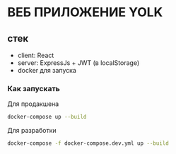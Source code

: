 # ВЕБ ПРИЛОЖЕНИЕ YOLK

## стек

- client: React
- server: ExpressJs + JWT (в localStorage)
- docker для запуска

### Как запускать

Для продакшена

```bash
docker-compose up --build
```

Для разработки

```bash
docker-compose -f docker-compose.dev.yml up --build
```